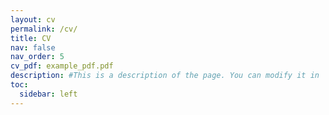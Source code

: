 ```yaml
---
layout: cv
permalink: /cv/
title: CV
nav: false
nav_order: 5
cv_pdf: example_pdf.pdf
description: #This is a description of the page. You can modify it in 'pages/_cv.md'. You can also change or remove the top pdf download button.
toc:
  sidebar: left
---
```

